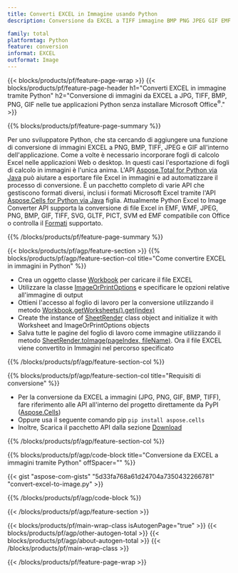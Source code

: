 ```yaml
---
title: Converti EXCEL in Immagine usando Python
description: Conversione da EXCEL a TIFF immagine BMP PNG JPEG GIF EMF SVG nelle applicazioni Python senza utilizzare Microsoft Excel 

family: total
platformtag: Python
feature: conversion
informat: EXCEL
outformat: Image
---
```

{{< blocks/products/pf/feature-page-wrap >}}
{{< blocks/products/pf/feature-page-header h1="Converti EXCEL in immagine tramite Python" h2="Conversione di immagini da EXCEL a JPG, TIFF, BMP, PNG, GIF nelle tue applicazioni Python senza installare Microsoft Office<sup>&reg;</sup>." >}}

{{% blocks/products/pf/feature-page-summary %}}

Per uno sviluppatore Python, che sta cercando di aggiungere una funzione di conversione di immagini EXCEL a PNG, BMP, TIFF, JPEG e GIF all'interno dell'applicazione. Come a volte è necessario incorporare fogli di calcolo Excel nelle applicazioni Web o desktop. In questi casi l'esportazione di fogli di calcolo in immagini è l'unica anima. L'API [Aspose.Total for Python via Java](https://products.aspose.com/total/python-java/) può aiutare a esportare file Excel in immagini e ad automatizzare il processo di conversione. È un pacchetto completo di varie API che gestiscono formati diversi, inclusi i formati Microsoft Excel tramite l'API [Aspose.Cells for Python via Java](https://products.aspose.com/cells/python-java/) figlia. Attualmente Python Excel to Image Converter API supporta la conversione di file Excel in EMF, WMF, JPEG, PNG, BMP, GIF, TIFF, SVG, GLTF, PICT, SVM ed EMF compatibile con Office o controlla il [Formati](https://docs.aspose.com/cells/python-java/supported-file-formats/) supportato. 

{{% /blocks/products/pf/feature-page-summary %}}

{{< blocks/products/pf/agp/feature-section >}}
{{% blocks/products/pf/agp/feature-section-col title="Come convertire EXCEL in immagini in Python" %}}

- Crea un oggetto classe [Workbook](https://reference.aspose.com/cells/python-java/asposecells.api/Workbook) per caricare il file EXCEL
- Utilizzare la classe [ImageOrPrintOptions](https://reference.aspose.com/cells/python-java/asposecells.api/ImageOrPrintOptions) e specificare le opzioni relative all'immagine di output
- Ottieni l'accesso al foglio di lavoro per la conversione utilizzando il metodo [Workbook.getWorksheets().get(index)](https://reference.aspose.com//cells/python-java/asposecells.api/worksheetcollection#Item%20(int))
- Create the instance of [SheetRender](https://reference.aspose.com/cells/python/asposecells.api/SheetRender) class object and initialize it with Worksheet and ImageOrPrintOptions objects
- Salva tutte le pagine del foglio di lavoro come immagine utilizzando il metodo [SheetRender.toImage(pageIndex, fileName)](https://reference.aspose.com//cells/python-java/asposecells.api/sheetrender#toImage(int,%20java.lang.String)). Ora il file EXCEL viene convertito in Immagini nel percorso specificato

{{% /blocks/products/pf/agp/feature-section-col %}}

{{% blocks/products/pf/agp/feature-section-col title="Requisiti di conversione" %}}

- Per la conversione da EXCEL a immagini (JPG, PNG, GIF, BMP, TIFF), fare riferimento alle API all'interno del progetto direttamente da PyPI ([Aspose.Cells](https://pypi.org/project/aspose-cells/))
- Oppure usa il seguente comando pip ```pip install aspose.cells``` 
- Inoltre, Scarica il pacchetto API dalla sezione [Download](https://releases.aspose.com/cells/python-java) 
 

{{% /blocks/products/pf/agp/feature-section-col %}}

{{% blocks/products/pf/agp/code-block title="Conversione da EXCEL a immagini tramite Python" offSpacer="" %}}

{{< gist "aspose-com-gists" "5d33fa768a61d24704a7350432266781" "convert-excel-to-image.py" >}}

{{% /blocks/products/pf/agp/code-block %}}

{{< /blocks/products/pf/agp/feature-section >}}

{{< blocks/products/pf/main-wrap-class isAutogenPage="true" >}}
{{< blocks/products/pf/agp/other-autogen-total >}}
{{< blocks/products/pf/agp/about-autogen-total >}}
{{< /blocks/products/pf/main-wrap-class >}}

{{< /blocks/products/pf/feature-page-wrap >}}